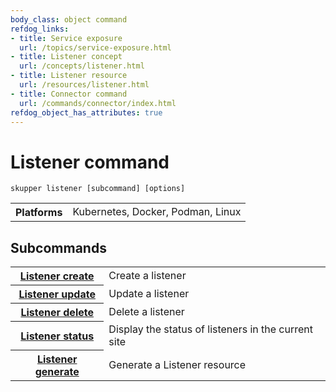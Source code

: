 ```yaml
---
body_class: object command
refdog_links:
- title: Service exposure
  url: /topics/service-exposure.html
- title: Listener concept
  url: /concepts/listener.html
- title: Listener resource
  url: /resources/listener.html
- title: Connector command
  url: /commands/connector/index.html
refdog_object_has_attributes: true
---
```


# Listener command

~~~ shell
skupper listener [subcommand] [options]
~~~

<table class="fields"><tr><th>Platforms</th><td>Kubernetes, Docker, Podman, Linux</td></table>

## Subcommands

<table class="objects">
<tr><th><a href="{{site.prefix}}/commands/listener/create.html">Listener create</a></th><td>Create a listener</td></tr>
<tr><th><a href="{{site.prefix}}/commands/listener/update.html">Listener update</a></th><td>Update a listener</td></tr>
<tr><th><a href="{{site.prefix}}/commands/listener/delete.html">Listener delete</a></th><td>Delete a listener</td></tr>
<tr><th><a href="{{site.prefix}}/commands/listener/status.html">Listener status</a></th><td>Display the status of listeners in the current site</td></tr>
<tr><th><a href="{{site.prefix}}/commands/listener/generate.html">Listener generate</a></th><td>Generate a Listener resource</td></tr>
</table>

